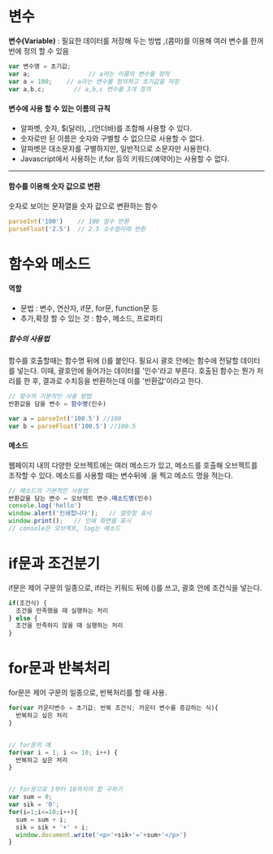 # 변수 
**변수(Variable)** : 필요한 데이터를 저장해 두는 방법
,(콤마)를 이용해 여러 변수를 한꺼번에 정의 할 수 있음
```javascript
var 변수명 = 초기값;
var a;                // a라는 이름의 변수를 정의
var a = 100;    // a라는 변수를 정의하고 초기값을 저장
var a,b,c;        // a,b,c 변수를 3개 정의
```
#### 변수에 사용 할 수 있는 이름의 규칙
- 알파벳, 숫자, $(달러), _(언더바)를 조합해 사용할 수 있다.
- 숫자로만 된 이름은 숫자와 구별할 수 없으므로 사용할 수 없다.
- 알파벳은 대소문자를 구별하지만, 일반적으로 소문자만 사용한다.
- Javascript에서 사용하는 if,for 등의 키워드(예약어)는 사용할 수 없다.


- - -

#### 함수를 이용해 숫자 값으로 변환
숫자로 보이는 문자열을 숫자 값으로 변환하는 함수
```javascript
parseInt('100')    // 100 정수 반환
parseFloat('2.5')  // 2.5 소수점아래 반환
```



# 함수와 메소드

#### 역할
- 문법 : 변수, 연산자, if문, for문, function문 등
- 추가,확장 할 수 있는 것 : 함수, 메소드, 프로퍼티

##### 함수의 사용법

함수를 호출할때는 함수명 뒤에 ()를 붙인다. 필요시 괄호 안에는 함수에 전달할 데이터를 넣는다.
이때, 괄호안에 들어가는 데이터를 '인수'라고 부른다.
호출된 함수는 뭔가 처리를 한 후, 결과로 수치등을 반환하는데 이를 '반환값'이라고 한다.

```javascript
// 함수의 기본적인 사용 방법
반환값을 담을 변수 = 함수명(인수)

var a = parseInt('100.5') //100
var b = parseFloat('100.5') //100.5
```

#### 메소드

웹페이지 내의 다양한 오브젝트에는 여러 메소드가 있고, 메소드를 호출해 오브젝트를 조작할 수 있다. 메소드를 사용할 때는 변수뒤에 .을 찍고 메소드 명을 적는다.

```javascript
// 메소드의 기본적인 사용법
반환값을 담는 변수 = 오브젝트 변수.메소드명(인수)
console.log('hello')
window.alert('인쇄합니다');   // 얼럿창 표시
window.print();   // 인쇄 화면을 표시
// console은 오브젝트, log는 메소드
```


# if문과 조건분기

if문은 제어 구문의 일종으로, if라는 키워드 뒤에 ()를 쓰고, 괄호 안에 조건식을 넣는다.

```javascript
if(조건식) {
  조건을 만족했을 때 실행하는 처리
} else {
  조건을 만족하지 않을 때 실행하는 처리
}
```

# for문과 반복처리

for문은 제어 구문의 일종으로, 반복처리를 할 때 사용.

```javascript
for(var 카운터변수 = 초기값; 반복 조건식; 카운터 변수를 증감하는 식){
  반복하고 싶은 처리
}


// for문의 예
for(var i = 1; i <= 10; i++) {
  반복하고 싶은 처리
}


// for문으로 1부터 10까지의 합 구하기
var sum = 0;
var sik = '0';
for(i=1;i<=10;i++){
  sum = sum + i;      
  sik = sik + '+' + i;
  window.document.write('<p>'+sik+'='+sum+'</p>')
}
```
 
